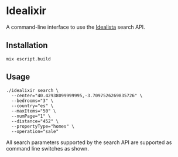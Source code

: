 # Idealixir

A command-line interface to use the [Idealista](http://idealista.com/) search API.

## Installation

```
mix escript.build
```

## Usage
```
./idealixir search \
  --center="40.42938099999995,-3.7097526269835726" \
  --bedrooms="3" \
  --country="es" \
  --maxItems="50" \
  --numPage="1" \
  --distance="452" \
  --propertyType="homes" \
  --operation="sale"
```

All search parameters supported by the search API are supported as command line switches as shown.
